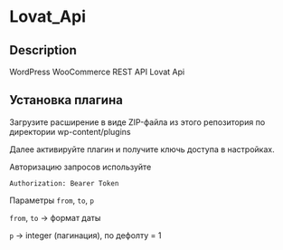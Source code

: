 # Lovat_Api

## Description
WordPress WooCommerce REST API Lovat Api

## Установка плагина

Загрузите расширение в виде ZIP-файла из этого репозитория по директории wp-content/plugins

Далее активируйте плагин и получите ключь доступа в настройках.

Авторизацию запросов используйте 

```
Authorization: Bearer Token
```
Параметры `from`, `to`, `p`

`from`, `to` -> формат даты

`p` -> integer (пагинация), по дефолту = 1
